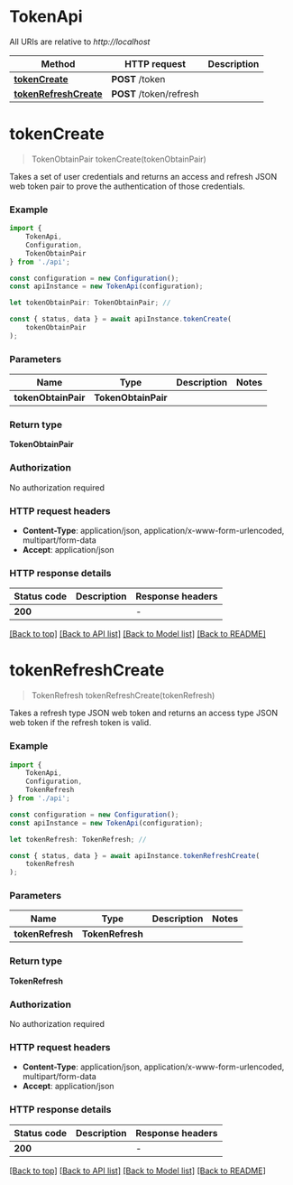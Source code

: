 # TokenApi

All URIs are relative to *http://localhost*

|Method | HTTP request | Description|
|------------- | ------------- | -------------|
|[**tokenCreate**](#tokencreate) | **POST** /token | |
|[**tokenRefreshCreate**](#tokenrefreshcreate) | **POST** /token/refresh | |

# **tokenCreate**
> TokenObtainPair tokenCreate(tokenObtainPair)

Takes a set of user credentials and returns an access and refresh JSON web token pair to prove the authentication of those credentials.

### Example

```typescript
import {
    TokenApi,
    Configuration,
    TokenObtainPair
} from './api';

const configuration = new Configuration();
const apiInstance = new TokenApi(configuration);

let tokenObtainPair: TokenObtainPair; //

const { status, data } = await apiInstance.tokenCreate(
    tokenObtainPair
);
```

### Parameters

|Name | Type | Description  | Notes|
|------------- | ------------- | ------------- | -------------|
| **tokenObtainPair** | **TokenObtainPair**|  | |


### Return type

**TokenObtainPair**

### Authorization

No authorization required

### HTTP request headers

 - **Content-Type**: application/json, application/x-www-form-urlencoded, multipart/form-data
 - **Accept**: application/json


### HTTP response details
| Status code | Description | Response headers |
|-------------|-------------|------------------|
|**200** |  |  -  |

[[Back to top]](#) [[Back to API list]](../README.md#documentation-for-api-endpoints) [[Back to Model list]](../README.md#documentation-for-models) [[Back to README]](../README.md)

# **tokenRefreshCreate**
> TokenRefresh tokenRefreshCreate(tokenRefresh)

Takes a refresh type JSON web token and returns an access type JSON web token if the refresh token is valid.

### Example

```typescript
import {
    TokenApi,
    Configuration,
    TokenRefresh
} from './api';

const configuration = new Configuration();
const apiInstance = new TokenApi(configuration);

let tokenRefresh: TokenRefresh; //

const { status, data } = await apiInstance.tokenRefreshCreate(
    tokenRefresh
);
```

### Parameters

|Name | Type | Description  | Notes|
|------------- | ------------- | ------------- | -------------|
| **tokenRefresh** | **TokenRefresh**|  | |


### Return type

**TokenRefresh**

### Authorization

No authorization required

### HTTP request headers

 - **Content-Type**: application/json, application/x-www-form-urlencoded, multipart/form-data
 - **Accept**: application/json


### HTTP response details
| Status code | Description | Response headers |
|-------------|-------------|------------------|
|**200** |  |  -  |

[[Back to top]](#) [[Back to API list]](../README.md#documentation-for-api-endpoints) [[Back to Model list]](../README.md#documentation-for-models) [[Back to README]](../README.md)

